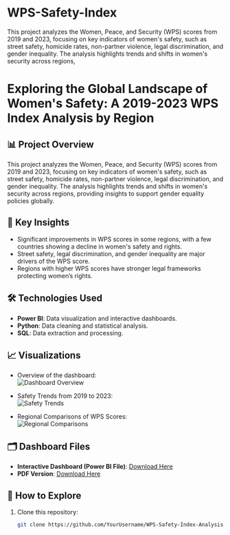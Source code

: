 # WPS-Safety-Index
This project analyzes the Women, Peace, and Security (WPS) scores from 2019 and 2023, focusing on key indicators of women's safety, such as street safety, homicide rates, non-partner violence, legal discrimination, and gender inequality. The analysis highlights trends and shifts in women's security across regions, 

# Exploring the Global Landscape of Women's Safety: A 2019-2023 WPS Index Analysis by Region  

## 📊 Project Overview  
This project analyzes the Women, Peace, and Security (WPS) scores from 2019 and 2023, focusing on key indicators of women's safety, such as street safety, homicide rates, non-partner violence, legal discrimination, and gender inequality. The analysis highlights trends and shifts in women's security across regions, providing insights to support gender equality policies globally.  

## 🚀 Key Insights  
- Significant improvements in WPS scores in some regions, with a few countries showing a decline in women's safety and rights.  
- Street safety, legal discrimination, and gender inequality are major drivers of the WPS score.  
- Regions with higher WPS scores have stronger legal frameworks protecting women’s rights.  

## 🛠️ Technologies Used  
- **Power BI**: Data visualization and interactive dashboards.  
- **Python**: Data cleaning and statistical analysis.  
- **SQL**: Data extraction and processing.  

## 📈 Visualizations  
- Overview of the dashboard:  
  ![Dashboard Overview](visuals/dashboard-overview.png)  

- Safety Trends from 2019 to 2023:  
  ![Safety Trends](visuals/safety-trends.png)  

- Regional Comparisons of WPS Scores:  
  ![Regional Comparisons](visuals/region-comparisons.png)  

## 🗂️ Dashboard Files  
- **Interactive Dashboard (Power BI File)**: [Download Here](WPS-Safety-Index-Dashboard.pbix)  
- **PDF Version**: [Download Here](WPS-Safety-Index-Dashboard.pdf)  

## 🔗 How to Explore  
1. Clone this repository:  
   ```bash
   git clone https://github.com/YourUsername/WPS-Safety-Index-Analysis.git
